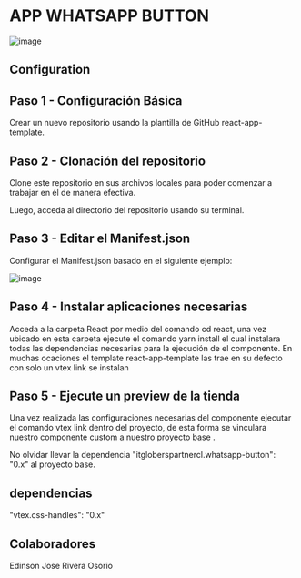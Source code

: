 
#  APP WHATSAPP BUTTON

![image](https://user-images.githubusercontent.com/99853318/219692805-07a9bc12-07e9-4a8a-a85f-51ef8e64e357.png)

## Configuration 

## Paso 1 - Configuración Básica

Crear un nuevo repositorio usando la plantilla de GitHub react-app-template.

## Paso 2 - Clonación del repositorio

Clone este repositorio en sus archivos locales para poder comenzar a trabajar en él de manera efectiva.

Luego, acceda al directorio del repositorio usando su terminal.

## Paso 3 - Editar el Manifest.json

Configurar el Manifest.json basado en el siguiente ejemplo:

![image](https://user-images.githubusercontent.com/99853318/219696038-f39c42d6-7280-4c9f-abd2-670fe896ffed.png)

## Paso 4 - Instalar aplicaciones necesarias

Acceda a la carpeta React por medio del comando cd react, una vez ubicado en esta carpeta ejecute el comando yarn install el cual instalara todas las dependencias necesarias para la ejecución de el componente.
En muchas ocaciones el template  react-app-template  las trae  en su defecto con solo un vtex link se instalan

## Paso 5 - Ejecute un preview de la tienda

Una vez realizada las configuraciones necesarias del componente ejecutar el comando vtex link dentro del proyecto, de esta forma se vinculara nuestro componente custom a nuestro proyecto base .

No olvidar llevar la dependencia   "itgloberspartnercl.whatsapp-button": "0.x"  al proyecto base. 

## dependencias 

 "vtex.css-handles": "0.x"
 
## Colaboradores

Edinson Jose Rivera Osorio
